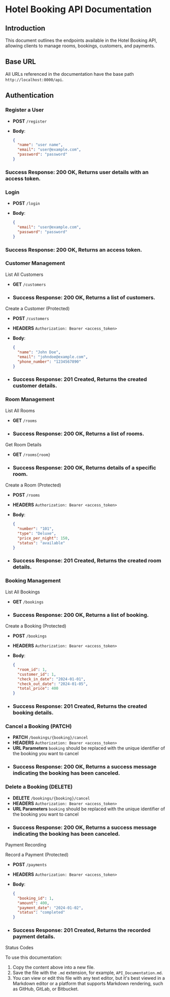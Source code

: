 # Hotel Booking API Documentation

## Introduction

This document outlines the endpoints available in the Hotel Booking API, allowing clients to manage rooms, bookings, customers, and payments.

## Base URL

All URLs referenced in the documentation have the base path `http://localhost:8000/api`.

## Authentication

### Register a User

- **POST** `/register`
- **Body**:

  ```json
  {
    "name": "user name",
    "email": "user@example.com",
    "password": "password"
  }

### Success Response: 200 OK, Returns user details with an access token.


### Login

- **POST** `/login`
- **Body**:


  ```json
  {
    "email": "user@example.com",
    "password": "password"
  }


### Success Response: 200 OK, Returns an access token.


### Customer Management

List All Customers

- **GET** `/customers`
- ### Success Response: 200 OK, Returns a list of customers.

Create a Customer (Protected)

- **POST** `/customers`
- **HEADERS** `Authorization: Bearer <access_token>`
- **Body**:

  ```json
  {
    "name": "John Doe",
    "email": "johndoe@example.com",
    "phone_number": "1234567890"
  }

- ### Success Response: 201 Created, Returns the created customer details.

### Room Management

List All Rooms

- **GET** `/rooms`
- ### Success Response: 200 OK, Returns a list of rooms.

Get Room Details

- **GET** `/rooms{room}`
- ### Success Response: 200 OK, Returns details of a specific room.

Create a Room (Protected)

- **POST** `/rooms`
- **HEADERS** `Authorization: Bearer <access_token>`
- **Body**:

  ```json
  {
    "number": "101",
    "type": "Deluxe",
    "price_per_night": 150,
    "status": "available"
  }
  
- ### Success Response: 201 Created, Returns the created room details.

### Booking Management

List All Bookings

- **GET** `/bookings`
- ### Success Response: 200 OK, Returns a list of booking.

Create a Booking (Protected)

- **POST** `/bookings`
- **HEADERS** `Authorization: Bearer <access_token>`
- **Body**:

  ```json
  {
    "room_id": 1,
    "customer_id": 1,
    "check_in_date": "2024-01-01",
    "check_out_date": "2024-01-05",
    "total_price": 400
  }
  
- ### Success Response: 201 Created, Returns the created booking details.


### Cancel a Booking (PATCH)

- **PATCH** `/bookings/{booking}/cancel`
- **HEADERS** `Authorization: Bearer <access_token>`
- **URL Parameters** `booking` should be replaced with the unique identifier of the booking you want to cancel
- ### Success Response: 200 OK, Returns a success message indicating the booking has been canceled.


### Delete a Booking (DELETE)

- **DELETE** `/bookings/{booking}/cancel`
- **HEADERS** `Authorization: Bearer <access_token>`
- **URL Parameters** `booking` should be replaced with the unique identifier of the booking you want to cancel
- ### Success Response: 200 OK, Returns a success message indicating the booking has been canceled.

Payment Recording

Record a Payment (Protected)

- **POST** `/payments`
- **HEADERS** `Authorization: Bearer <access_token>`
- **Body**:

  ```json
  {
    "booking_id": 1,
    "amount": 400,
    "payment_date": "2024-01-02",
    "status": "completed"
  }

- ### Success Response: 201 Created, Returns the recorded payment details.

Status Codes


To use this documentation:
1. Copy the content above into a new file.
2. Save the file with the `.md` extension, for example, `API_Documentation.md`.
3. You can view or edit this file with any text editor, but it's best viewed in a Markdown editor or a platform that supports Markdown rendering, such as GitHub, GitLab, or Bitbucket.
